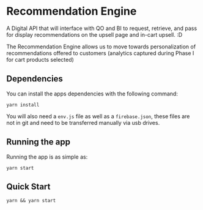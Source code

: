 # Recommendation Engine

A Digital API that will interface with QO  and BI to request, retrieve, and pass for display recommendations on the upsell page and in-cart upsell. :D

The Recommendation Engine allows us to move towards personalization of recommendations offered to customers (analytics captured during Phase I for cart products selected)

## Dependencies

You can install the apps dependencies with the following command:

```
yarn install
```

You will also need a `env.js` file as well as a `firebase.json`, these files are not in git and need to be transferred manually via usb drives.

## Running the app

Running the app is as simple as:

```
yarn start
```

## Quick Start

```
yarn && yarn start
```
